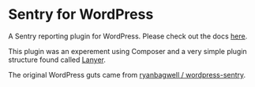 # Sentry for WordPress

A Sentry reporting plugin for WordPress. Please check out the docs [here](https://github.com/adampatterson/sentry-for-wordpress).

This plugin was an experement using Composer and a very simple plugin structure found called [Lanyer](https://github.com/adampatterson/Lanyard).

The original WordPress guts came from [ryanbagwell / wordpress-sentry](https://github.com/ryanbagwell/wordpress-sentry).
